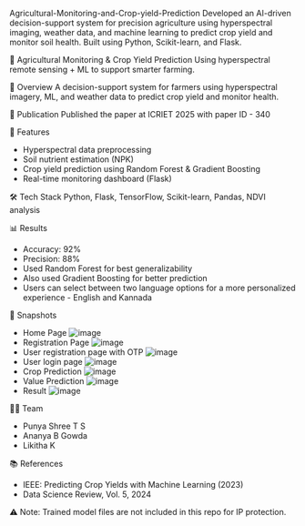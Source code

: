 Agricultural-Monitoring-and-Crop-yield-Prediction
Developed an AI-driven decision-support system for precision agriculture using hyperspectral imaging, weather data, and machine learning to predict crop yield and monitor soil health. Built using Python, Scikit-learn, and Flask.

🌾 Agricultural Monitoring & Crop Yield Prediction
Using hyperspectral remote sensing + ML to support smarter farming.

📌 Overview
A decision-support system for farmers using hyperspectral imagery, ML, and weather data to predict crop yield and monitor health.

📄 Publication
Published the paper at ICRIET 2025 with paper ID - 340

 🚀 Features
- Hyperspectral data preprocessing
- Soil nutrient estimation (NPK)
- Crop yield prediction using Random Forest & Gradient Boosting
- Real-time monitoring dashboard (Flask)

🛠 Tech Stack
Python, Flask, TensorFlow, Scikit-learn, Pandas, NDVI analysis

📊 Results
- Accuracy: 92%
- Precision: 88%
- Used Random Forest for best generalizability
- Also used Gradient Boosting for better prediction
- Users can select between two language options for a more personalized experience - English and Kannada

📸 Snapshots
- Home Page
![image](https://github.com/user-attachments/assets/eda4537b-6e47-4d2a-8fa0-6436f321febd)
- Registration Page
![image](https://github.com/user-attachments/assets/7068277c-5de5-4b2d-9783-3181009eb836)
- User registration page with OTP
![image](https://github.com/user-attachments/assets/e7542ced-7cfa-4059-88ee-604c5e006567)
- User login page
![image](https://github.com/user-attachments/assets/86f5d90f-3210-4aa5-bc5a-d25b385ceeae)
- Crop Prediction
![image](https://github.com/user-attachments/assets/de99a2cd-a4f5-4e87-b14c-b9b6a7b129b8)
- Value Prediction
![image](https://github.com/user-attachments/assets/791ed780-6aca-4f0d-a315-4739bed535ca)
- Result
![image](https://github.com/user-attachments/assets/d03b97b7-0793-40f6-bc9d-b07a12b4ed25)


👩‍💻 Team
- Punya Shree T S
- Ananya B Gowda
- Likitha K

📚 References
- IEEE: Predicting Crop Yields with Machine Learning (2023)
- Data Science Review, Vol. 5, 2024

⚠️ Note: Trained model files are not included in this repo for IP protection.
